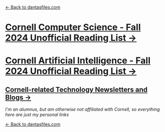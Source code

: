 
[← Back to dantasfiles.com](https://dantasfiles.com)

# [Cornell Computer Science - Fall 2024 Unofficial Reading List →](https://dantasfiles.com/cornell/cornell-cs-major-reading-list-fall-2024)

# [Cornell Artificial Intelligence - Fall 2024 Unofficial Reading List →](https://dantasfiles.com/cornell/cornell-ai-minor-reading-list-fall-2024)

## [Cornell-related Technology Newsletters and Blogs →](https://dantasfiles.com/cornell/cornell-cs-related-blogs)

*I'm an alumnus, but am otherwise not affiliated with Cornell, so everything here are just my personal links*

[← Back to dantasfiles.com](https://dantasfiles.com)
